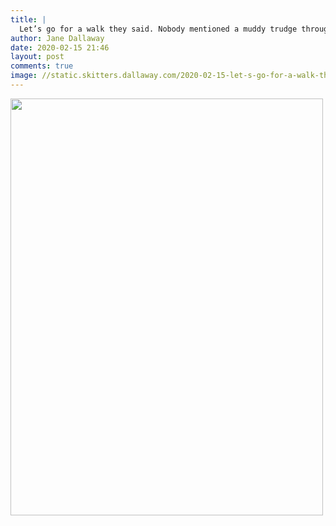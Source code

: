 ```yaml
---
title: |
  Let’s go for a walk they said. Nobody mentioned a muddy trudge through the rain
author: Jane Dallaway
date: 2020-02-15 21:46
layout: post
comments: true
image: //static.skitters.dallaway.com/2020-02-15-let-s-go-for-a-walk-they-said--nobody-mentioned-a-muddy-trudge-through-the-rain-thumb-1-IMG-0184.JPG
---
```


<div>
        <a href="//static.skitters.dallaway.com/2020-02-15-let-s-go-for-a-walk-they-said--nobody-mentioned-a-muddy-trudge-through-the-rain-fullsize-1-IMG-0184.JPG">
          <img src="//static.skitters.dallaway.com/2020-02-15-let-s-go-for-a-walk-they-said--nobody-mentioned-a-muddy-trudge-through-the-rain-thumb-1-IMG-0184.JPG" width="500" height="667"/>
        </a>
      </div>


  
      